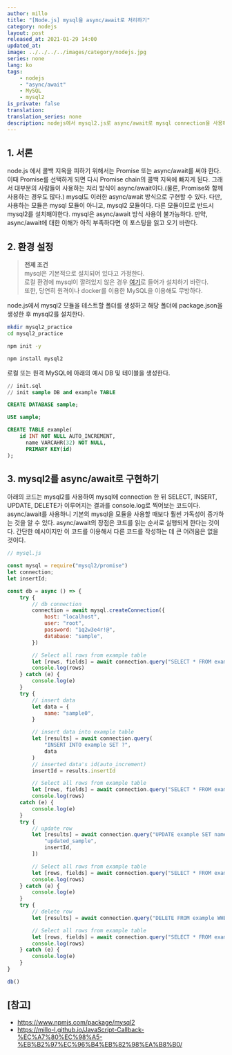 ```yaml
---
author: millo
title: "[Node.js] mysql을 async/await로 처리하기"
category: nodejs
layout: post
released_at: 2021-01-29 14:00
updated_at:
image: ../../../../images/category/nodejs.jpg
series: none
lang: ko
tags:
    - nodejs
    - "async/await"
    - MySQL
    - mysql2
is_private: false
translation:
translation_series: none
description: nodejs에서 mysql2.js로 async/await로 mysql connection을 사용해보자.
---
```


## 1. 서론

node.js 에서 콜백 지옥을 피하기 위해서는 Promise 또는 async/await를 써야 한다. 이때 Promise를 선택하게 되면 다시 Promise chain의 콜백 지옥에 빠지게 된다. 그래서 대부분의 사람들이 사용하는 처리 방식이 async/await이다.(물론, Promise와 함께 사용하는 경우도 많다.) mysql도 이러한 async/await 방식으로 구현할 수 있다. 다만, 사용하는 모듈은 mysql 모듈이 아니고, mysql2 모듈이다. 다른 모듈이므로 반드시 mysql2를 설치해야한다. mysql은 async/await 방식 사용이 불가능하다. 만약, async/await에 대한 이해가 아직 부족하다면 이 포스팅을 읽고 오기 바란다.

## 2. 환경 설정

> **전제 조건** <br/>
> mysql은 기본적으로 설치되어 있다고 가정한다. <br/>
> 로컬 환경에 mysql이 깔려있지 않은 경우 [여기](https://dev.mysql.com/downloads/installer/)로 들어가 설치하기 바란다. <br/>
> 또한, 당연히 원격이나 docker를 이용한 MySQL을 이용해도 무방하다.

node.js에서 mysql2 모듈을 테스트할 폴더를 생성하고 해당 폴더에 package.json을 생성한 후 mysql2를 설치한다.

```bash
mkdir mysql2_practice
cd mysql2_practice

npm init -y

npm install mysql2
```

로컬 또는 원격 MySQL에 아래의 예시 DB 및 테이블을 생성한다.

```sql
// init.sql
// init sample DB and example TABLE

CREATE DATABASE sample;

USE sample;

CREATE TABLE example(
	id INT NOT NULL AUTO_INCREMENT,
      name VARCAHR(32) NOT NULL,
      PRIMARY KEY(id)
);
```

## 3. mysql2를 async/await로 구현하기

아래의 코드는 mysql2를 사용하여 mysql에 connection 한 뒤 SELECT, INSERT, UPDATE, DELETE가 이루어지는 결과를 console.log로 찍어보는 코드이다. async/await를 사용하니 기본의 mysql을 모듈을 사용할 때보다 훨씬 가독성이 증가하는 것을 알 수 있다. async/await의 장점은 코드를 읽는 순서로 실행되게 한다는 것이다. 간단한 예시이지만 이 코드를 이용해서 다른 코드를 작성하는 데 큰 어려움은 없을 것이다.

```js
// mysql.js

const mysql = require("mysql2/promise")
let connection;
let insertId;

const db = async () => {
    try {
        // db connection
        connection = await mysql.createConnection({
            host: "localhost",
            user: "root",
            password: "1q2w3e4r!@",
            database: "sample",
        })

        // Select all rows from example table
        let [rows, fields] = await connection.query("SELECT * FROM example")
        console.log(rows)
    } catch (e) {
        console.log(e)
    }
    try {
        // insert data
        let data = {
            name: "sample0",
        }

        // insert data into example table
        let [results] = await connection.query(
            "INSERT INTO example SET ?",
            data
        )
        // inserted data's id(auto_increment)
        insertId = results.insertId

        // Select all rows from example table
        let [rows, fields] = await connection.query("SELECT * FROM example")
        console.log(rows)
    catch (e) {
        console.log(e)
    }
    try {
        // update row
        let [results] = await connection.query("UPDATE example SET name=? WHERE id=?", [
            "updated_sample",
            insertId,
        ])

        // Select all rows from example table
        let [rows, fields] = await connection.query("SELECT * FROM example")
        console.log(rows)
    } catch (e) {
        console.log(e)
    }
    try {
        // delete row
        let [results] = await connection.query("DELETE FROM example WHERE id=?", [insertId])

        // Select all rows from example table
        let [rows, fields] = await connection.query("SELECT * FROM example")
        console.log(rows)
    } catch (e) {
        console.log(e)
    }
}

db()
```

## [참고]

-   https://www.npmjs.com/package/mysql2
-   https://millo-l.github.io/JavaScript-Callback-%EC%A7%80%EC%98%A5-%EB%B2%97%EC%96%B4%EB%82%98%EA%B8%B0/
